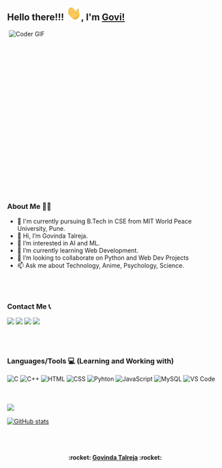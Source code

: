 ## Hello there!!! <img src="https://github.com/ABSphreak/ABSphreak/blob/master/gifs/Hi.gif" width="35px">, I'm [Govi!](https://github.com/talrejagovinda28) 
<img align="right" src="https://media.giphy.com/media/SWoSkN6DxTszqIKEqv/giphy.gif" alt="Coder GIF" width="500" height="400">

### About Me :raising_hand_man:
- :school: I'm currently pursuing B.Tech in CSE from MIT World Peace University, Pune.
- 👋 Hi, I’m Govinda Talreja.
- 👀 I’m interested in AI and ML.
- 🌱 I’m currently learning Web Development.
- 💞️ I’m looking to collaborate on Python and Web Dev Projects
- 📫 Ask me about Technology, Anime, Psychology, Science.

<br><br>

### Contact Me :telephone_receiver:
[<img src="https://img.shields.io/badge/linkedin-%230077B5.svg?&style=for-the-badge&logo=linkedin&logoColor=white">](https://www.linkedin.com/in/govinda-talreja-49a282152/)
[<img src="https://img.shields.io/badge/instagram-%23E4405F.svg?&style=for-the-badge&logo=instagram&logoColor=white">](https://www.instagram.com/talrejagovinda28/)
[<img src="https://img.shields.io/badge/facebook-%231877F2.svg?&style=for-the-badge&logo=facebook&logoColor=white">](https://www.facebook.com/govinda.talreja.9/)
[<img src="https://img.shields.io/badge/gmail-%23E4405F.svg?&style=for-the-badge&logo=gmail&logoColor=white">](talrejagovinda28@gmail.com)


<br><br>

### Languages/Tools :computer: (Learning and Working with)
![C](https://img.shields.io/badge/-C-000000?style=for-the-badge&logo=C)
![C++](https://img.shields.io/badge/-C++-000000?style=for-the-badge&logo=C%2B%2B&logoColor=00599C)
![HTML](https://img.shields.io/badge/-HTML5-000000?style=for-the-badge&logo=HTML5)
![CSS](https://img.shields.io/badge/-CSS3-000000?style=for-the-badge&logo=CSS3)
![Pyhton](https://img.shields.io/badge/-Python-000000?style=for-the-badge&logo=python)
![JavaScript](https://img.shields.io/badge/-JavaScript-000000?style=for-the-badge&logo=javascript)
![MySQL](https://img.shields.io/badge/-SQL-000000?style=for-the-badge&logo=MySQL)
![VS Code](http://img.shields.io/badge/-VS%20Code-000000?style=for-the-badge&logo=Visual-studio-code&logoColor=blue)

<br><br>
<a href="https://github.com/talrejagovinda28">
  <img align="center" src="https://github-readme-stats.vercel.app/api/top-langs/?username=talrejagovinda28&theme=dark">

</a>
<a href="https://github.com/talrejagovinda28">
 <img align="center" src="https://github-readme-stats.vercel.app/api?username=talrejagovinda28&show_icons=true&theme=dark&line_height=30" alt="GitHub stats"/>
</a>

<br><br>
<p align="center">
<h4 align="center">:rocket: <a href="https://github.com/AbhishekTilwar?tab=repositories"> Govinda Talreja</a> :rocket:</h4>
</p>

<!---
talrejagovinda28/talrejagovinda28 is a ✨ special ✨ repository because its `README.md` (this file) appears on your GitHub profile.
You can click the Preview link to take a look at your changes.
--->

